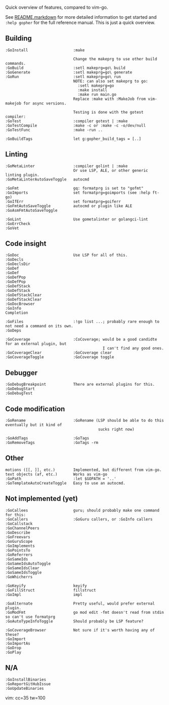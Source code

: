 Quick overview of features, compared to vim-go.

See [README.markdown](README.markdown) for more detailed information to get
started and `:help gopher` for the full reference manual. This is just a quick
overview.

Building
--------

    :GoInstall                    :make

                                  Change the makeprg to use other build commands.
    :GoBuild                      :setl makeprg=go\ build
    :GoGenerate                   :setl makeprg=go\ generate
    :GoRun                        :setl makeprg=go\ run
                                  NOTE: can also set makeprg to go:
                                    :setl makeprg=go
                                    :make install
                                    :make run main.go
                                  Replace :make with :MakeJob from vim-makejob for async versions.

                                  Testing is done with the gotest compiler:
    :GoTest                       :compiler gotest | :make
    :GoTestCompile                :make -c or :make -c -o/dev/null
    :GoTestFunc                   :make -run ..

    :GoBuildTags                  let g:gopher_build_tags = [..]

Linting
-------

    :GoMetaLinter                 :compiler golint | :make
                                  Or use LSP, ALE, or other generic linting plugin.
    :GoMetaLinterAutoSaveToggle   autocmd

    :GoFmt                        gq: formatprg is set to "gofmt"
    :GoImports                    set formatprg=goimports (see :help ft-go)
    :GoIfErr                      set formatprg=goiferr
    :GoFmtAutoSaveToggle          autocmd or plugin like ALE
    :GoAsmFmtAutoSaveToggle

    :GoLint                       Use gometalinter or golangci-lint
    :GoErrCheck
    :GoVet

Code insight
------------

    :GoDoc                        Use LSP for all of this.
    :GoDecls
    :GoDeclsDir
    :GoDef
    :GoDef
    :GoDefPop
    :GoDefPop
    :GoDefStack
    :GoDefStack
    :GoDefStackClear
    :GoDefStackClear
    :GoDocBrowser
    :GoInfo
    Completion

    :GoFiles                      :!go list ...; probably rare enough to not need a command on its own.
    :GoDeps

    :GoCoverage                   :CoCoverage; would be a good candidte for an external plugin, but
                                               I can't find any good ones.
    :GoCoverageClear              :GoCoverage clear
    :GoCoverageToggle             :GoCoverage toggle

Debugger
--------

    :GoDebugBreakpoint            There are external plugins for this.
    :GoDebugStart
    :GoDebugTest

Code modification
-----------------

    :GoRename                     :GoRename (LSP should be able to do this eventually but it kind of
                                             sucks right now)

    :GoAddTags                    :GoTags
    :GoRemoveTags                 :GoTags -rm

Other
-----

    motions ([[, ]], etc.)        Implemented, but different from vim-go.
    text objects (af, etc.)       Works as vim-go
    :GoPath                       :let $GOPATH = '..'
    :GoTemplateAutoCreateToggle   Easy to use an autocmd.

Not implemented (yet)
---------------------

    :GoCallees                    guru; should probably make one command for this:
    :GoCallers                    :GoGuru callers, or :GoInfo callers
    :GoCallstack
    :GoChannelPeers
    :GoDescribe
    :GoFreevars
    :GoGuruScope
    :GoImplements
    :GoPointsTo
    :GoReferrers
    :GoSameIds
    :GoSameIdsAutoToggle
    :GoSameIdsClear
    :GoSameIdsToggle
    :GoWhicherrs

    :GoKeyify                     keyify
    :GoFillStruct                 fillstruct
    :GoImpl                       impl

    :GoAlternate                  Pretty useful, would prefer external plugin.
    :GoModFmt                     go mod edit -fmt doesn't read from stdin so can't use formatprg
    :GoAutoTypeInfoToggle         Should probably be LSP feature?

    :GoCoverageBrowser            Not sure if it's worth having any of these?
    :GoImport
    :GoImportAs
    :GoDrop
    :GoPlay

N/A
---

    :GoInstallBinaries
    :GoReportGitHubIssue
    :GoUpdateBinaries

vim: cc=35 tw=100
